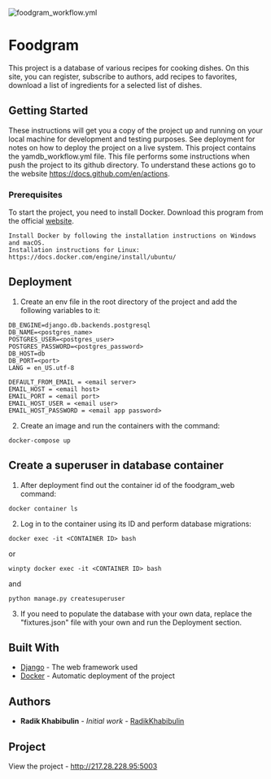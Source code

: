 ![foodgram_workflow.yml](https://github.com/radikkhabibulin/foodgram_project/actions/workflows/foodgram_workflow.yml/badge.svg)

# Foodgram

This project is a database of various recipes for cooking dishes.
On this site, you can register, subscribe to authors, add recipes to favorites, download a list of ingredients for a selected list of dishes.

## Getting Started

These instructions will get you a copy of the project up and running on your local machine for development and testing purposes. See deployment for notes on how to deploy the project on a live system. This project contains the yamdb_workflow.yml file. This file performs some instructions when push the project to its github directory. To understand these actions go to the website https://docs.github.com/en/actions.

### Prerequisites

To start the project, you need to install Docker. Download this program from the official [website](https://www.docker.com/).

```
Install Docker by following the installation instructions on Windows and macOS.
Installation instructions for Linux: https://docs.docker.com/engine/install/ubuntu/

```

## Deployment

1. Сreate an env file in the root directory of the project and add the following variables to it:
```
DB_ENGINE=django.db.backends.postgresql
DB_NAME=<postgres_name>
POSTGRES_USER=<postgres_user>
POSTGRES_PASSWORD=<postgres_password>
DB_HOST=db
DB_PORT=<port>
LANG = en_US.utf-8

DEFAULT_FROM_EMAIL = <email server>
EMAIL_HOST = <email host>
EMAIL_PORT = <email port>
EMAIL_HOST_USER = <email user>
EMAIL_HOST_PASSWORD = <email app password>
```

2. Create an image and run the containers with the command:
```
docker-compose up
```

## Create a superuser in database container

1. After deployment find out the container id of the foodgram_web command:
```
docker container ls
```

2. Log in to the container using its ID and perform database migrations:
```
docker exec -it <CONTAINER ID> bash
```
or
```
winpty docker exec -it <CONTAINER ID> bash
```
and
```
python manage.py createsuperuser
```

3. If you need to populate the database with your own data, replace
   the "fixtures.json" file with your own and run the Deployment section.

## Built With

* [Django](https://www.djangoproject.com/) - The web framework used
* [Docker](https://www.docker.com/) - Automatic deployment of the project

## Authors

* **Radik Khabibulin** - *Initial work* - [RadikKhabibulin](https://github.com/RadikKhabibulin)

## Project

View the project - http://217.28.228.95:5003
